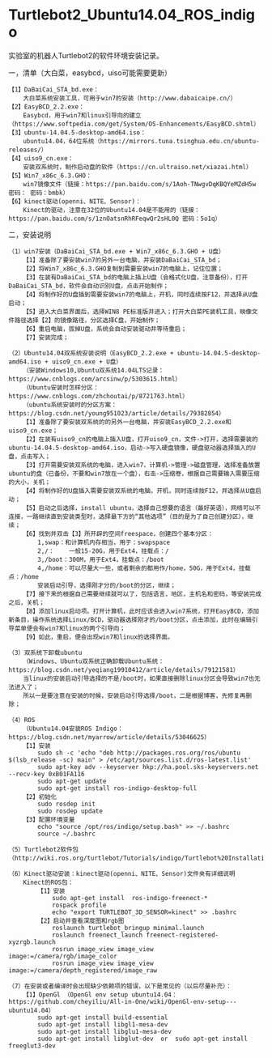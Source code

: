 # Turtlebot2_Ubuntu14.04_ROS_indigo
实验室的机器人Turtlebot2的软件环境安装记录。

一，清单（大白菜，easybcd，uiso可能需要更新）
	
	【1】DaBaiCai_STA_bd.exe：
		大白菜系统安装工具，可用于win7的安装（http://www.dabaicaipe.cn/）
	【2】EasyBCD_2.2.exe：
		Easybcd，用于win7和linux引导向的建立（https://www.softpedia.com/get/System/OS-Enhancements/EasyBCD.shtml）
	【3】ubuntu-14.04.5-desktop-amd64.iso：
		ubuntu14.04，64位系统（https://mirrors.tuna.tsinghua.edu.cn/ubuntu-releases/）
	【4】uiso9_cn.exe：
		安装双系统时，制作启动盘的软件（https://cn.ultraiso.net/xiazai.html）
	【5】Win7_x86c_6.3.GHO：
		win7镜像文件（链接：https://pan.baidu.com/s/1Aoh-TNwgvDqKBQYeMZdH5w 密码： 密码：bmbk）
	【6】kinect驱动(openni、NITE、Sensor)：
		Kinect的驱动，注意在32位的Ubuntu14.04是不能用的（链接：https://pan.baidu.com/s/1znOatsnRhRFeqwQr2sHL0Q 密码：5o1q）
二，安装说明
	
	（1）win7安装（DaBaiCai_STA_bd.exe + Win7_x86c_6.3.GHO + U盘）
		【1】准备除了要安装win7的另外一台电脑，并安装DaBaiCai_STA_bd；
		【2】将Win7_x86c_6.3.GHO复制到需要安装win7的电脑上，记住位置；
		【3】在装有DaBaiCai_STA_bd的电脑上插上U盘（会格式化U盘，注意备份），打开DaBaiCai_STA_bd，软件会自动识别U盘，点击开始制作；
		【4】将制作好的U盘插到需要安装win7的电脑上，开机，同时连续按F12，并选择从U盘启动；
		【5】进入大白菜界面后，选择WIN8 PE标准版并进入；打开大白菜PE装机工具，映像文件路径选择【2】的镜像路径，分区选择C盘，开始制作；
		【6】重启电脑，拔掉U盘，系统会自动安装驱动并等待重启；
		【7】安装完成；
		
	（2）Ubuntu14.04双系统安装说明（EasyBCD_2.2.exe + ubuntu-14.04.5-desktop-amd64.iso + uiso9_cn.exe + U盘）
		（安装Windows10,Ubuntu双系统14.04LTS记录：https://www.cnblogs.com/arcsinw/p/5303615.html）
		（Ubuntu安装时怎样分区：https://www.cnblogs.com/zhchoutai/p/8721763.html）
		（ubuntu系统安装时的分区方案：https://blog.csdn.net/young951023/article/details/79382854）
		【1】准备除了要安装双系统的的另外一台电脑，并安装EasyBCD_2.2.exe和uiso9_cn.exe；
		【2】在装有uiso9_cn的电脑上插入U盘，打开uiso9_cn，文件->打开，选择需要装的ubuntu-14.04.5-desktop-amd64.iso，启动->写入硬盘镜像，硬盘驱动器选择插入的U盘，点击写入；
		【3】打开需要安装双系统的电脑，进入win7，计算机->管理->磁盘管理，选择准备放置ubuntu的盘（已备份，不要和win7放在一个盘），右击->压缩卷，根据自己需要输入需要压缩的大小，关机；
		【4】将制作好的U盘插入需要安装双系统的电脑，开机，同时连续按F12，并选择从U盘启动；
		【5】启动之后选择，install ubuntu，选择自己想要的语言（最好英语），网络可以不连接，一路继续直到安装类型时，选择最下方的“其他选项”（目的是为了自己创建分区），继续；
		【6】找到并双击【3】所开辟的空间freespace，创建四个基本分区：
			1,swap：和计算机内存相当，用于：swapspace
			2,/：	一般15-20G，用于Ext4，挂载点：/
			3,/boot：300M，用于Ext4，挂载点：/boot
			4,/home：可以尽量大一些，或者剩余的都用作/home，50G，用于Ext4，挂载点：/home
			安装启动引导，选择刚才分的/boot的分区，继续；
		【7】接下来的根据自己需要继续就可以了，包括语言，地区，主机名和密码，等安装完成之后，关机；
		【8】添加linux启动项。打开计算机，此时应该会进入win7系统，打开EasyBCD，添加新条目，操作系统选择Linux/BCD，驱动器选择刚才的/boot分区，点击添加，此时在编辑引导菜单便会有win7和linux的两个引导向；
		【9】如此，重启，便会出现win7和linux的选择界面。
			
	（3）双系统下卸载ubuntu
		（Windows、Ubuntu双系统正确卸载Ubuntu系统：https://blog.csdn.net/yeqiang19910412/article/details/79121581）
		当linux的安装启动引导选择的不是/boot时，如果直接删除linux分区会导致win7也无法进入了；
		所以一是要注意在安装的时候，安装启动引导选择/boot，二是根据博客，先修复再删除；
	
	（4）ROS
		（Ubuntu14.04安装ROS Indigo：https://blog.csdn.net/myarrow/article/details/53046625）
		【1】安装
			sudo sh -c 'echo "deb http://packages.ros.org/ros/ubuntu $(lsb_release -sc) main" > /etc/apt/sources.list.d/ros-latest.list'
			sudo apt-key adv --keyserver hkp://ha.pool.sks-keyservers.net --recv-key 0xB01FA116
			sudo apt-get update
			sudo apt-get install ros-indigo-desktop-full
		【2】初始化
			sudo rosdep init
			sudo rosdep update
		【3】配置环境变量
			echo "source /opt/ros/indigo/setup.bash" >> ~/.bashrc
			source ~/.bashrc
				
	（5）Turtlebot2软件包（http://wiki.ros.org/turtlebot/Tutorials/indigo/Turtlebot%20Installation）

	（6）Kinect驱动安装：kinect驱动(openni、NITE、Sensor)文件夹有详细说明
		Kinect的ROS包：
			【1】安装
				sudo apt-get install  ros-indigo-freenect-*
				rospack profile
				echo "export TURTLEBOT_3D_SENSOR=kinect" >> .bashrc
			【2】启动并查看深度图和rgb图
				roslaunch turtlebot_bringup minimal.launch
				roslaunch freenect_launch freenect-registered-xyzrgb.launch
				rosrun image_view image_view image:=/camera/rgb/image_color
				rosrun image_view image_view image:=/camera/depth_registered/image_raw
	
	（7）在安装或者编译时会出现缺少依赖项的错误，以下是常见的（以后尽量补充）：
		【1】OpenGl （OpenGl env setup ubuntu14.04：https://github.com/cheyiliu/All-in-One/wiki/OpenGl-env-setup---ubuntu14.04）
			sudo apt-get install build-essential
			sudo apt-get install libgl1-mesa-dev
			sudo apt-get install libglu1-mesa-dev
			sudo apt-get install libglut-dev  or  sudo apt-get install freeglut3-dev
